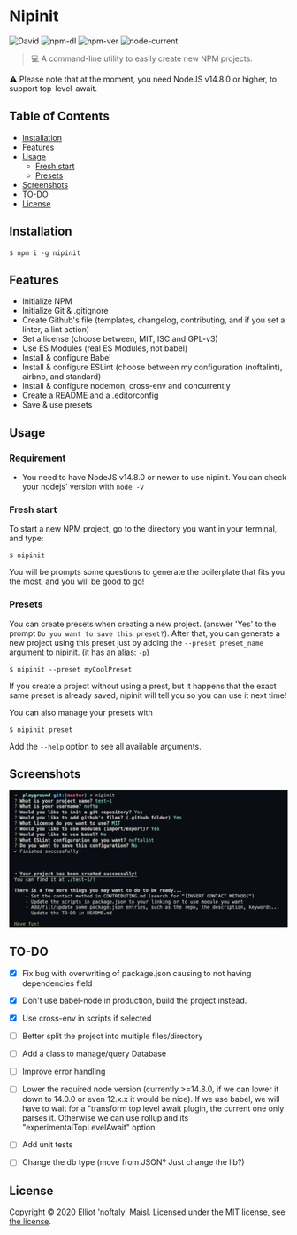 # Nipinit

![David](https://img.shields.io/david/noftaly/nipinit)
![npm-dl](https://img.shields.io/npm/dm/nipinit)
![npm-ver](https://img.shields.io/npm/v/nipinit)
![node-current](https://img.shields.io/node/v/nipinit)

> 💻 A command-line utility to easily create new NPM projects.

:warning: Please note that at the moment, you need NodeJS v14.8.0 or higher, to support top-level-await.

## Table of Contents
- [Installation](#installation)
- [Features](#features)
- [Usage](#usage)
  - [Fresh start](#fresh-start)
  - [Presets](#presets)
- [Screenshots](#screenshots)
- [TO-DO](#to-do)
- [License](#license)


## Installation

```shell
$ npm i -g nipinit
```


## Features

- Initialize NPM
- Initialize Git & .gitignore
- Create Github's file (templates, changelog, contributing, and if you set a linter, a lint action)
- Set a license (choose between, MIT, ISC and GPL-v3)
- Use ES Modules (real ES Modules, not babel)
- Install & configure Babel
- Install & configure ESLint (choose between my configuration (noftalint), airbnb,
and standard)
- Install & configure nodemon, cross-env and concurrently
- Create a README and a .editorconfig
- Save & use presets


## Usage

### Requirement

- You need to have NodeJS v14.8.0 or newer to use nipinit. You can check your nodejs' version
with `node -v`

### Fresh start

To start a new NPM project, go to the directory you want in your terminal, and type:
```shell
$ nipinit
```
You will be prompts some questions to generate the boilerplate that fits you the most, and
you will be good to go!

### Presets

You can create presets when creating a new project. (answer 'Yes' to the prompt
`Do you want to save this preset?`).
After that, you can generate a new project using this preset just by adding the `--preset preset_name` argument to nipinit. (it has an alias: `-p`)
```shell
$ nipinit --preset myCoolPreset
```

If you create a project without using a prest, but it happens that the exact same preset is already
saved, nipinit will tell you so you can use it next time!

You can also manage your presets with
```shell
$ nipinit preset
```
Add the `--help` option to see all available arguments.


## Screenshots

![Nipinit Screenshot where we can see all the prompts asked and the success messages](./assets/nipinit_screenshot.jpg)


## TO-DO

- [x] Fix bug with overwriting of package.json causing to not having dependencies field
- [x] Don't use babel-node in production, build the project instead.
- [x] Use cross-env in scripts if selected
- [ ] Better split the project into multiple files/directory
- [ ] Add a class to manage/query Database
- [ ] Improve error handling
- [ ] Lower the required node version (currently >=14.8.0, if we can lower it down to 14.0.0 or
even 12.x.x it would be nice). If we use babel, we will have to wait for a "transform top level
await plugin, the current one only parses it. Otherwise we can use rollup and
its "experimentalTopLevelAwait" option.
- [ ] Add unit tests
- [ ] Change the db type (move from JSON? Just change the lib?)


## License

Copyright © 2020 Elliot 'noftaly' Maisl. Licensed under the MIT license, see [the license](./LICENSE).
